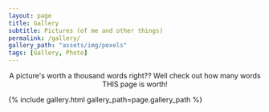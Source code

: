 ```yaml
---
layout: page
title: Gallery
subtitle: Pictures (of me and other things)
permalink: /gallery/
gallery_path: "assets/img/pexels"
tags: [Gallery, Photo]
---
```

<p align="center">
A picture's worth a thousand words right?? Well check out how many words THIS page is worth!
</p>

{% include gallery.html gallery_path=page.gallery_path %}
